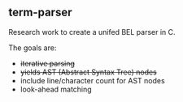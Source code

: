 term-parser
-----------

Research work to create a unifed BEL parser in C.

The goals are:
- ~~iterative parsing~~
- ~~yields AST (Abstract Syntax Tree) nodes~~
- include line/character count for AST nodes
- look-ahead matching
